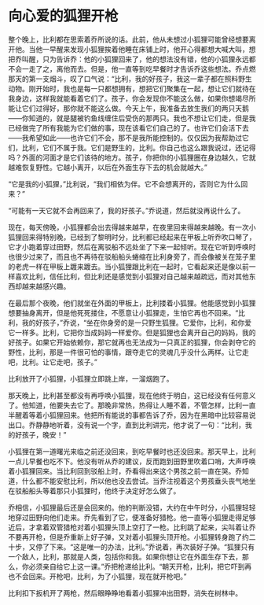 # 向心爱的狐狸开枪

整个晚上，比利都在思索着乔所说的话。此前，他从未想过小狐狸可能曾经想要离开他。当他一早醒来发现小狐狸挨着他睡在床铺上时，他开心得都想大喊大叫，想把乔叫醒，只为告诉乔：他的小狐狸回来了，他的想法没有错，他的小狐狸永远都不会一走了之，离他而去。但是，他一直等到吃早餐时才告诉乔这些想法。乔点燃那天的第一支烟斗，叹了口气说：“比利，我的好孩子，我这一辈子都在照料野生动物。刚开始时，我也是每一只都想拥有，想把它们聚集在一起，想让它们就待在我身边，这样我就能看着它们了。孩子，你会发现你不能这么做，如果你想竭尽所能让它们过得好，那你就不能这么做。今天上午，我准备去放生我们的两只天鹅——你知道的，就是腿被钓鱼线缠住后受伤的那两只。我也不想让它们走，但是我已经做完了所有我能为它们做的事，现在该看它们自己的了。也许它们会活下去——我希望如此——也许它们不会，那不是我所能控制的。仅仅因为我帮助过它们，比利，它们不属于我。它们是野生的，比利。你自己也这么跟我说过，还记得吗？外面的河面才是它们该待的地方。孩子，你把你的小狐狸圈在身边越久，它就越难恢复野性。它越小离开，以后在外面生存下去的机会就越大。” 

“它是我的小狐狸，”比利说，“我们相依为伴。它不会想离开的，否则它为什么回来？” 

“可能有一天它就不会再回来了，我的好孩子。”乔说道，然后就没再说什么了。 

现在，每天傍晚，小狐狸都会出去得越来越早，在夜里回来得越来越晚。有一次小狐狸回来得特别晚，已经到了黎明时分，比利都已经起来在甲板上听乔吹口琴了，它才小跑着穿过田野，然后在离驳船不远处坐了下来一起倾听。现在它听到呼唤时也很少过来了，而且也不再待在驳船船头蜷缩在比利身旁了，而会像被关在笼子里的老虎一样在甲板上踱来踱去。当小狐狸跟比利在一起时，它看起来还是像以前一样喜欢比利，信任比利，但比利还是感觉到小狐狸对自己越来越疏远，而对其他东西却越来越感兴趣。 

在最后那个夜晚，他们就坐在外面的甲板上，比利搂着小狐狸。他能感觉到小狐狸想要抽身离开，但是他死死搂住，不愿意让小狐狸走，生怕它再也不回来。“比利，我的好孩子，”乔说，“坐在你身旁的是一只野生狐狸。它爱你，比利，和你爱它一样多。比利，它把你当成妈妈一样爱你。但是狐狸也会离开自己的妈妈，我的好孩子。如果它开始依赖你，那它就再也无法成为一只真正的狐狸，你会剥夺它的野性，比利，那是一件很可怕的事情，跟夺走它的灵魂几乎没什么两样。让它走吧，比利。让它走吧，孩子。” 

比利放开了小狐狸，小狐狸立即跳上岸，一溜烟跑了。 

那天晚上，比利甚至都没有再呼唤小狐狸，现在他终于明白，这已经没有任何意义了。他知道，他要失去它了。那晚非常热，热得让人睡不着，不管怎样，比利一直半醒着等着小狐狸回来。他把所有能说的事都告诉了乔，因为在黑暗中比较容易说出口。乔静静地听着，没有说一个字，直到比利讲完，他才说了一句：“比利，我的好孩子，晚安！” 

小狐狸在第一道曙光来临之前还没回来，到吃早餐时也还没回来。那天早上，比利一点儿早餐也吃不下。他没有听从乔的建议，反而跑到田野里吹着口哨，大声呼唤着小狐狸回来。当比利回到驳船上时，乔看得出来这个男孩之前一直在哭。乔知道，什么都不能安慰比利，所以他也没去尝试。当乔注视着这个男孩垂头丧气地坐在驳船船头等着那只小狐狸时，他终于决定好怎么做了。 

乔相信，小狐狸最后还是会回来的。他的判断没错，大约在中午时分，小狐狸轻轻地穿过田野向他们走来。乔先看到了它，便准备好猎枪。他一直等小狐狸走得足够近后，才拿着双管猎枪对着小狐狸头顶上空打了一枪。比利跳了起来，尖叫着让乔不要再开枪，但是乔重新上好子弹，又对着小狐狸头顶开枪。小狐狸转身跑了约二十步，又停了下来。“这是唯一的办法，比利。”乔说着，再次装好子弹。“狐狸只有一个敌人，比利，那就是人类，包括你和我。如果你想让它在外面生存下去，那么，你必须亲自给它上这一课。”乔把枪递给比利。“朝天开枪，比利，把它吓到再也不会回来。开枪吧，比利，为了小狐狸，现在就开枪吧。” 

比利扣下扳机开了两枪，然后眼睁睁地看着小狐狸冲出田野，消失在树林中。